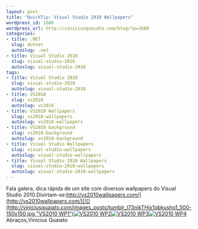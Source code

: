 ```yaml
--- 
layout: post
title: "QuickTip: Visual Studio 2010 Wallpapers"
wordpress_id: 1680
wordpress_url: http://viniciusquaiato.com/blog/?p=1680
categories: 
- title: .NET
  slug: dotnet
  autoslug: .net
- title: Visual Studio 2010
  slug: visual-studio-2010
  autoslug: visual-studio-2010
tags: 
- title: Visual Studio 2010
  slug: visual-studio-2010
  autoslug: visual-studio-2010
- title: VS2010
  slug: vs2010
  autoslug: vs2010
- title: VS2010 Wallpapers
  slug: vs2010-wallpapers
  autoslug: vs2010-wallpapers
- title: VS2010 background
  slug: vs2010-background
  autoslug: vs2010-background
- title: Visual Studio Wallpapers
  slug: visual-studio-wallpapers
  autoslug: visual-studio-wallpapers
- title: Visual Studio 2010 Wallpapers
  slug: visual-studio-2010-wallpapers
  autoslug: visual-studio-2010-wallpapers
---
```

Fala galera, dica rápida de um site com diversos wallpapers do Visual Studio 2010.Divirtam-se:[http://vs2010wallpapers.com/](http://vs2010wallpapers.com/)[![](http://viniciusquaiato.com/images_posts/tumblr_l73nikTHix1qbkusho1_500-150x150.jpg "VS2010 WP1")](http://viniciusquaiato.com/images_posts/tumblr_l73nikTHix1qbkusho1_500.jpg)[![](http://viniciusquaiato.com/images_posts/tumblr_l36gljzzkm1qbkusho1_500-150x150.jpg "VS2010 WP2")](http://viniciusquaiato.com/images_posts/tumblr_l36gljzzkm1qbkusho1_500.jpg)[![](http://viniciusquaiato.com/images_posts/tumblr_l1zlbzevgg1qbkusho1_500-150x150.jpg "VS2010 WP3")](http://viniciusquaiato.com/images_posts/tumblr_l1zlbzevgg1qbkusho1_500.jpg)[![](http://viniciusquaiato.com/images_posts/tumblr_l6yc7trb6N1qbkusho1_500-150x150.jpg "VS2010 WP4")](http://viniciusquaiato.com/images_posts/tumblr_l6yc7trb6N1qbkusho1_500.jpg)Abraços,Vinicius Quaiato
